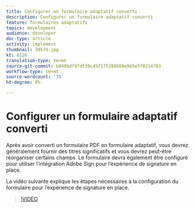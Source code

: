 ```yaml
---
title: Configurer un formulaire adaptatif converti
description: Configurer un formulaire adaptatif converti
feature: formulaires adaptatifs
topics: development
audience: developer
doc-type: article
activity: implement
thumbnail: 39574.jpg
kt: 6126
translation-type: tm+mt
source-git-commit: b040bdf97df39c45f175288608e965e5f0214703
workflow-type: tm+mt
source-wordcount: '75'
ht-degree: 0%

---
```


# Configurer un formulaire adaptatif converti

Après avoir converti un formulaire PDF en formulaire adaptatif, vous devrez généralement fournir des titres significatifs et vous devrez peut-être réorganiser certains champs. Le formulaire devra également être configuré pour utiliser l’intégration Adobe Sign pour l’expérience de signature en place.

La vidéo suivante explique les étapes nécessaires à la configuration du formulaire pour l’expérience de signature en place.

>[!VIDEO](https://video.tv.adobe.com/v/39574/?quality=9&learn=on)


